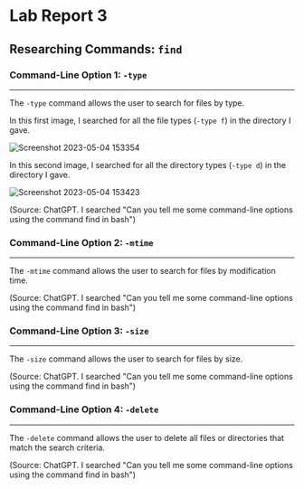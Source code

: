 # Lab Report 3

## Researching Commands: `find`

### Command-Line Option 1: `-type`
---
The `-type` command allows the user to search for files by type.

In this first image, I searched for all the file types (`-type f`) in the directory I gave.

![Screenshot 2023-05-04 153354](https://user-images.githubusercontent.com/88350907/236343919-5749850e-1456-4bfc-885c-5fe00e9677cf.jpg)

In this second image, I searched for all the directory types (`-type d`) in the directory I gave.

![Screenshot 2023-05-04 153423](https://user-images.githubusercontent.com/88350907/236343931-fde871a1-fdad-44ed-8711-e38ae0860661.jpg)

(Source: ChatGPT. I searched "Can you tell me some command-line options using the command find in bash") 

### Command-Line Option 2: `-mtime`
---
The `-mtime` command allows the user to search for files by modification time.

(Source: ChatGPT. I searched "Can you tell me some command-line options using the command find in bash") 

### Command-Line Option 3: `-size`
---
The `-size` command allows the user to search for files by size.

(Source: ChatGPT. I searched "Can you tell me some command-line options using the command find in bash") 

### Command-Line Option 4: `-delete`
---
The `-delete` command allows the user to delete all files or directories that match the search criteria.

(Source: ChatGPT. I searched "Can you tell me some command-line options using the command find in bash") 
